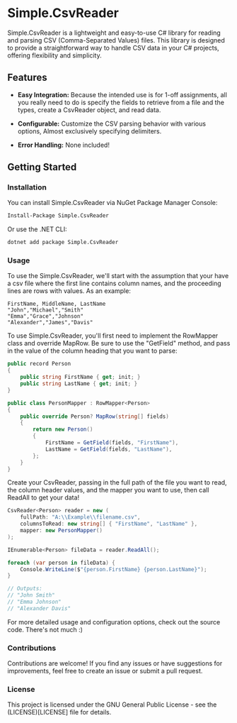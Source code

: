 # Simple.CsvReader

Simple.CsvReader is a lightweight and easy-to-use C# library for reading and parsing CSV (Comma-Separated Values) files. This library is designed to provide a straightforward way to handle CSV data in your C# projects, offering flexibility and simplicity.

## Features

- **Easy Integration:** Because the intended use is for 1-off assignments, all you really need to do is specify the fields to retrieve from a file and the types, create a CsvReader object, and read data.

- **Configurable:** Customize the CSV parsing behavior with various options, Almost exclusively specifying delimiters.

- **Error Handling:** None included!

## Getting Started

### Installation

You can install Simple.CsvReader via NuGet Package Manager Console:

```bash
Install-Package Simple.CsvReader
```
Or use the .NET CLI:
```bash
dotnet add package Simple.CsvReader
```
### Usage
To use the Simple.CsvReader, we'll start with the assumption that your have a csv file where the first line contains column names, and the proceeding lines are rows with values. As an example:
```csv
FirstName, MiddleName, LastName
"John","Michael","Smith"
"Emma","Grace","Johnson"
"Alexander","James","Davis"
```
To use Simple.CsvReader, you'll first need to implement the RowMapper class and override MapRow. Be sure to use the "GetField" method, and pass in the value of the column heading that you want to parse:
```cs
public record Person
{
    public string FirstName { get; init; }
    public string LastName { get; init; }
}

public class PersonMapper : RowMapper<Person>
{
    public override Person? MapRow(string[] fields)
    {
        return new Person()
        {
            FirstName = GetField(fields, "FirstName"),
            LastName = GetField(fields, "LastName"),
        };
    }
}
```

Create your CsvReader, passing in the full path of the file you want to read, the column header values, and the mapper you want to use, then call ReadAll to get your data!
```cs
CsvReader<Person> reader = new (
    fullPath: "A:\\Example\\filename.csv", 
    columnsToRead: new string[] { "FirstName", "LastName" }, 
    mapper: new PersonMapper()
);

IEnumerable<Person> fileData = reader.ReadAll();

foreach (var person in fileData) {
    Console.WriteLine($"{person.FirstName} {person.LastName}");
}

// Outputs:
// "John Smith"
// "Emma Johnson"
// "Alexander Davis"
``` 
For more detailed usage and configuration options, check out the source code. There's not much :)

### Contributions
Contributions are welcome! If you find any issues or have suggestions for improvements, feel free to create an issue or submit a pull request.

### License
This project is licensed under the GNU General Public License - see the (LICENSE)[LICENSE] file for details.
